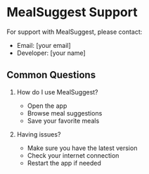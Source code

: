 # MealSuggest Support

For support with MealSuggest, please contact:
- Email: [your email]
- Developer: [your name]

## Common Questions

1. How do I use MealSuggest?
   - Open the app
   - Browse meal suggestions
   - Save your favorite meals

2. Having issues?
   - Make sure you have the latest version
   - Check your internet connection
   - Restart the app if needed

